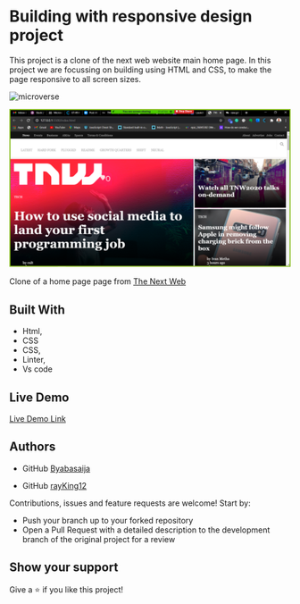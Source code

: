 # Building with responsive design project
This project is a clone of the next web website main home page. In this project we are focussing on building using HTML and CSS, to make the page responsive to all screen sizes.

![microverse](https://camo.githubusercontent.com/3a5835d4f56c57cec85939ac345e43fef164c178/68747470733a2f2f696d672e736869656c64732e696f2f62616467652f4d6963726f76657273652d626c756576696f6c6574)

![screenshot](images/Screenshot1.png)

 Clone of a home page page from [The Next Web](https://thenextweb.com)
## Built With

- Html,
- CSS
- CSS,
- Linter,
- Vs code

## Live Demo
 [Live Demo Link](https://rawcdn.githack.com/rayking12/The-next-web-clone-microverse/e87be835453db9c9d66203e35d049d1447bd1cbc/index.html)


## Authors

- GitHub [Byabasaija](https://github.com/Byabasaija)    
 
  
- GitHub [rayKing12](GitHub.com/rayking12)



 Contributions, issues and feature requests are welcome! Start by:
* Push your branch up to your forked repository
* Open a Pull Request with a detailed description to the development branch of the original project for a review

## Show your support
Give a :star: if you like this project!
